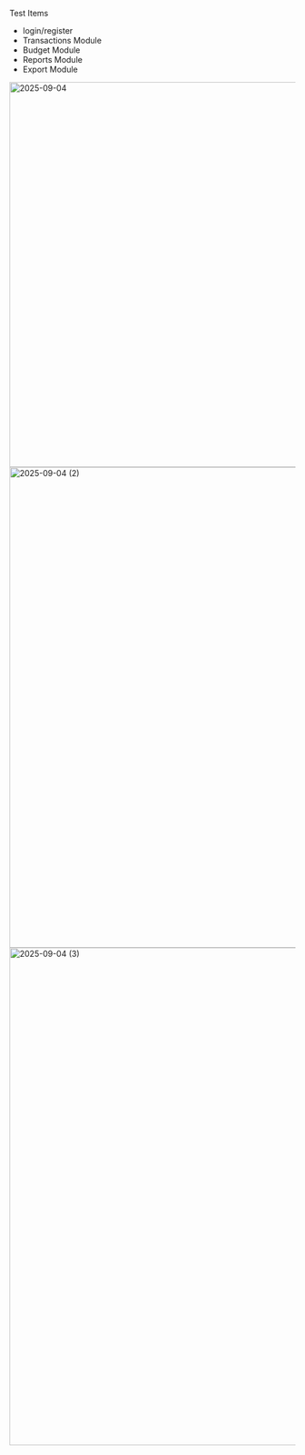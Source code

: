    Test Items
- login/register
- Transactions Module
- Budget Module
- Reports Module
- Export Module

			
<img width="1021" height="678" alt="2025-09-04" src="https://github.com/user-attachments/assets/b43f32d5-cc27-48e4-8563-5afefd7eb8af" />
<img width="1857" height="846" alt="2025-09-04 (2)" src="https://github.com/user-attachments/assets/c521adc4-5153-408d-8378-5c44da4133b2" />
<img width="1894" height="876" alt="2025-09-04 (3)" src="https://github.com/user-attachments/assets/67c770c2-f65d-44e3-929c-7878d2ca6967" />
